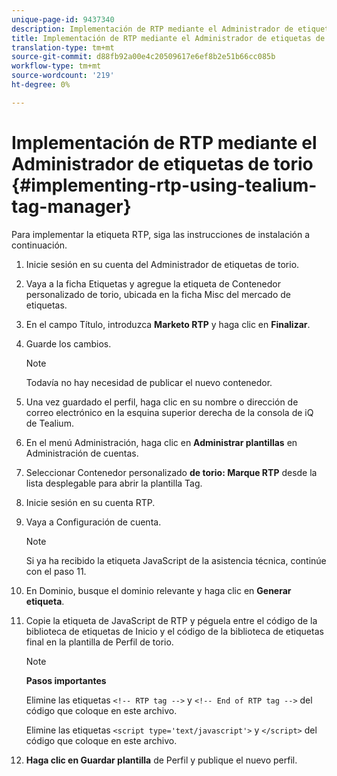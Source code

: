 ```yaml
---
unique-page-id: 9437340
description: Implementación de RTP mediante el Administrador de etiquetas de torio - Documentos de marketing - Documentación del producto
title: Implementación de RTP mediante el Administrador de etiquetas de torio
translation-type: tm+mt
source-git-commit: d88fb92a00e4c20509617e6ef8b2e51b66cc085b
workflow-type: tm+mt
source-wordcount: '219'
ht-degree: 0%

---
```



# Implementación de RTP mediante el Administrador de etiquetas de torio {#implementing-rtp-using-tealium-tag-manager}

Para implementar la etiqueta RTP, siga las instrucciones de instalación a continuación.

1. Inicie sesión en su cuenta del Administrador de etiquetas de torio.
1. Vaya a la ficha Etiquetas y agregue la etiqueta de Contenedor personalizado de torio, ubicada en la ficha Misc del mercado de etiquetas.
1. En el campo Título, introduzca **Marketo RTP** y haga clic en **Finalizar**.
1. Guarde los cambios.

   >[!NOTE]
   >
   >Todavía no hay necesidad de publicar el nuevo contenedor.

1. Una vez guardado el perfil, haga clic en su nombre o dirección de correo electrónico en la esquina superior derecha de la consola de iQ de Tealium.
1. En el menú Administración, haga clic en **Administrar plantillas** en Administración de cuentas.
1. Seleccionar Contenedor personalizado **de torio: Marque RTP** desde la lista desplegable para abrir la plantilla Tag.
1. Inicie sesión en su cuenta RTP.
1. Vaya a Configuración de cuenta.

   >[!NOTE]
   >
   >Si ya ha recibido la etiqueta JavaScript de la asistencia técnica, continúe con el paso 11.

1. En Dominio, busque el dominio relevante y haga clic en **Generar etiqueta**.
1. Copie la etiqueta de JavaScript de RTP y péguela entre el código de la biblioteca de etiquetas de Inicio y el código de la biblioteca de etiquetas final en la plantilla de Perfil de torio.

   >[!NOTE]
   >
   >**Pasos importantes**
   >
   >Elimine las etiquetas `<!-- RTP tag -->` y `<!-- End of RTP tag -->` del código que coloque en este archivo.
   >
   >Elimine las etiquetas `<script type='text/javascript'>` y `</script>` del código que coloque en este archivo.

1. **Haga clic en Guardar plantilla** de Perfil y publique el nuevo perfil.

